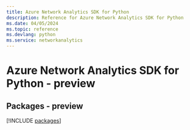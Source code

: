 ```yaml
---
title: Azure Network Analytics SDK for Python
description: Reference for Azure Network Analytics SDK for Python
ms.date: 04/05/2024
ms.topic: reference
ms.devlang: python
ms.service: networkanalytics
---
```

# Azure Network Analytics SDK for Python - preview
## Packages - preview
[!INCLUDE [packages](network-analytics-index.md)]
